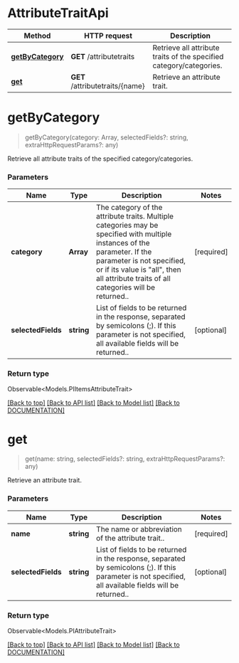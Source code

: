 # AttributeTraitApi

Method | HTTP request | Description
------------ | ------------- | -------------
[**getByCategory**](AttributeTraitApi.md#getbycategory) | **GET** /attributetraits | Retrieve all attribute traits of the specified category/categories.
[**get**](AttributeTraitApi.md#get) | **GET** /attributetraits/{name} | Retrieve an attribute trait.


# **getByCategory**
> getByCategory(category: Array<string>, selectedFields?: string, extraHttpRequestParams?: any)

Retrieve all attribute traits of the specified category/categories.

### Parameters

Name | Type | Description | Notes
------------- | ------------- | ------------- | -------------
 **category** | **Array<string>**| The category of the attribute traits. Multiple categories may be specified with multiple instances of the parameter. If the parameter is not specified, or if its value is "all", then all attribute traits of all categories will be returned.. | [required]
 **selectedFields** | **string**| List of fields to be returned in the response, separated by semicolons (;). If this parameter is not specified, all available fields will be returned.. | [optional]


### Return type

Observable<Models.PIItemsAttributeTrait>

[[Back to top]](#) [[Back to API list]](../../DOCUMENTATION.md#documentation-for-api-endpoints) [[Back to Model list]](../../DOCUMENTATION.md#documentation-for-models) [[Back to DOCUMENTATION]](../../DOCUMENTATION.md)

# **get**
> get(name: string, selectedFields?: string, extraHttpRequestParams?: any)

Retrieve an attribute trait.

### Parameters

Name | Type | Description | Notes
------------- | ------------- | ------------- | -------------
 **name** | **string**| The name or abbreviation of the attribute trait.. | [required]
 **selectedFields** | **string**| List of fields to be returned in the response, separated by semicolons (;). If this parameter is not specified, all available fields will be returned.. | [optional]


### Return type

Observable<Models.PIAttributeTrait>

[[Back to top]](#) [[Back to API list]](../../DOCUMENTATION.md#documentation-for-api-endpoints) [[Back to Model list]](../../DOCUMENTATION.md#documentation-for-models) [[Back to DOCUMENTATION]](../../DOCUMENTATION.md)
